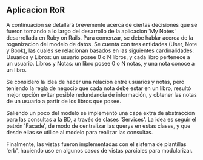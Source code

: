 ## Aplicacion RoR
A continuación se detallará brevemente acerca de ciertas decisiones que se fueron tomando a lo largo del desarrollo de la aplicacion 'My Notes' desarrollada en Ruby on Rails.
Para comenzar, se debe hablar acerca de la roganizacion del modelo de datos. Se cuenta con tres entidades (User, Note y Book), las cuales se relacionan basados en las siguientes cardinalidades:
Usuarios y Libros: un usuario posee 0 o N libros, y cada libro pertenece a un usuario.
Libros y Notas: un libro posee 0 o N notas, y una nota conoce a un libro.

Se consideró la idea de hacer una relacion entre usuarios y notas, pero teniendo la regla de negocio que cada nota debe estar en un libro, resultó mejor opción evitar posible redundancia de información, y obtener las notas de un usuario a partir de los libros que posee.

Saliendo un poco del modelo se implementó una capa extra de abstracción para las consultas a la BD, a través de clases 'Services'. La idea es seguir el patrón 'Facade', de modo de centralizar las querys en estas clases, y que desde ellas se utilice al modelo para realizar las consultas.

Finalmente, las vistas fueron implementadas con el sistema de plantillas 'erb', haciendo uso en algunos casos de vistas parciales para modularizar.